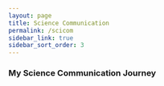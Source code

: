 ```yaml
---
layout: page
title: Science Communication
permalink: /scicom
sidebar_link: true
sidebar_sort_order: 3
---
```


### My Science Communication Journey
